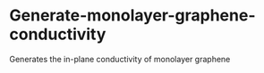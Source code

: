 # Generate-monolayer-graphene-conductivity
Generates the in-plane conductivity of monolayer graphene
